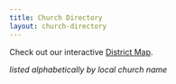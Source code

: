 ```yaml
---
title: Church Directory
layout: church-directory
---
```


Check out our interactive [District Map](/map/).

_listed alphabetically by local church name_

